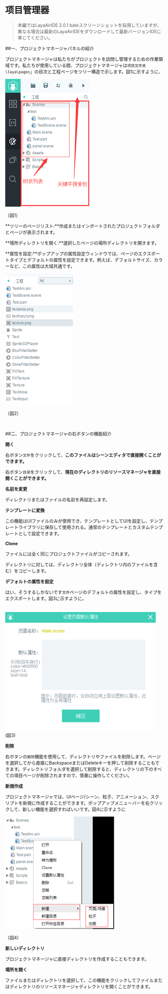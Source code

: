 # 项目管理器

>本編ではLayaAirIDE 2.0.1 bateスクリーンショットを採用していますが、異なる場合は最新のLayaAirIDEをダウンロードして最新バージョンIDEに準じてください。

##一、プロジェクトマネージャパネルの紹介

プロジェクトマネージャは私たちがプロジェクトを訪問し管理するための作業領域です。私たちが使用している間、プロジェクトマネージャは`项目文件夹\laya\pages`」の目次と工程ページをツリー構造で示します。図1に示すように、

​![blob.png](img/1.png)        


（図1）

**ツリーのページリスト:**作成またはインポートされたプロジェクトフォルダとページが表示されます。

**場所ディレクトリを開く:**選択したページの場所ディレクトリを開きます。

**属性を設定:**ポップアップの属性設定ウィンドウでは、ページのエクスポートタイプとデフォルトの属性を設定できます。例えば、デフォルトサイズ、カラーなど、この属性は大域共通です。

​![blob.png](img/2.png)

（図2）

​

##二、プロジェクトマネージャの右ボタンの機能紹介

**開く**

右ボタン`文件`をクリックして、**このファイルはシーンエディタで直接開くことができます。**

右ボタン`目录`をクリックして、**現在のディレクトリのリソースマネージャを直接開くことができます。**

**名前を変更**

ディレクトリまたはファイルの名前を再設定します。

**テンプレートに変換**

この機能はUIファイルのみが使用でき、テンプレートとしてUIを設定し、テンプレートライブラリに保存して使用される。通常のテンプレートとカスタムテンプレートとして設定できます。

**Clone**

ファイルには全く同じプロジェクトファイルがコピーされます。

ディレクトリに対しては、ディレクトリ全体（ディレクトリ内のファイルを含む）をコピーします。

**デフォルトの属性を設定**

はい、そうするしかないです`文件`ページのデフォルトの属性を設定し、タイプをエクスポートします。図3に示すように。

　　![图3](img/3.png)<br/>(図3)

**削除**

右ボタンの`删除`機能を使用して、ディレクトリやファイルを削除します。ページを選択してから直接にBackspaceまたはDeleteキーを押して削除することもできます。ディレクトリフォルダを選択して削除すると、ディレクトリの下のすべての項目ページが削除されますので、慎重に操作してください。

**新規作成**

プロジェクトマネージャでは、UIページ/シーン、粒子、アニメーション、スクリプトを新規に作成することができます。ポップアップメニューバーを右クリックして、新しい機能を選択すればいいです。図4に示すように

​![blob.png](img/4.png)

（図4）


 **新しいディレクトリ**

プロジェクトマネージャに直接ディレクトリを作成することもできます。

**場所を開く**

ファイルまたはディレクトリを選択して、この機能をクリックしてファイルまたはディレクトリのリソースマネージャディレクトリを開くことができます。


